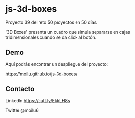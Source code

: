 # js-3d-boxes

Proyecto 39 del reto 50 proyectos en 50 días.

'3D Boxes' presenta un cuadro que simula separarse en cajas tridimensionales cuando se da click al botón.

## Demo

Aquí podrás encontrar un despliegue del proyecto:

https://moilu.github.io/js-3d-boxes/

## Contacto

LinkedIn https://cutt.ly/EkbLH8s

Twitter @moilu6

